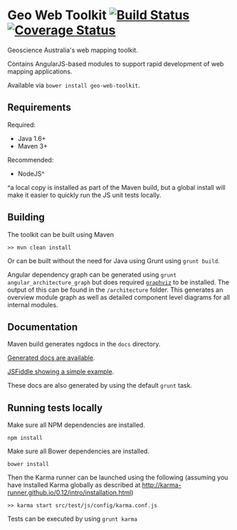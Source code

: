 # Geo Web Toolkit [![Build Status](https://travis-ci.org/GeoscienceAustralia/geo-web-toolkit.svg?branch=doco-comments)](https://travis-ci.org/GeoscienceAustralia/geo-web-toolkit) [![Coverage Status](https://coveralls.io/repos/GeoscienceAustralia/geo-web-toolkit/badge.svg)](https://coveralls.io/r/GeoscienceAustralia/geo-web-toolkit)

Geoscience Australia's web mapping toolkit.

Contains AngularJS-based modules to support rapid development of web mapping applications.

Available via `bower install geo-web-toolkit`.

## Requirements

Required:

* Java 1.6+
* Maven 3+

Recommended:

* NodeJS^

^a local copy is installed as part of the Maven build, but a global install will make it easier to quickly run the JS unit tests locally.

## Building

The toolkit can be built using Maven

`>> mvn clean install`

Or can be built without the need for Java using Grunt using `grunt build`.

Angular dependency graph can be generated using `grunt angular_architecture_graph` but does required [`graphviz`](http://www.graphviz.org/) to be installed. 
The output of this can be found in the `/architecture` folder. This generates an overview module graph as well as detailed component level diagrams for all internal modules.

## Documentation

Maven build generates ngdocs in the `docs` directory.

[Generated docs are available](http://geoscienceaustralia.github.io/geo-web-toolkit/docs/).

[JSFiddle showing a simple example](https://jsfiddle.net/ky7nkr9s/3/).

These docs are also generated by using the default `grunt` task.

## Running tests locally

Make sure all NPM dependencies are installed.

`npm install`

Make sure all Bower dependencies are installed.

`bower install`

Then the Karma runner can be launched using the following (assuming you have installed Karma globally as described at http://karma-runner.github.io/0.12/intro/installation.html)

`>> karma start src/test/js/config/karma.conf.js`

Tests can be executed by using `grunt karma`

